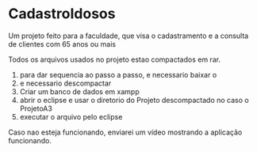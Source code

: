 # CadastroIdosos
Um projeto feito para a faculdade, que visa o cadastramento e a consulta de clientes com 65 anos ou mais

Todos os arquivos usados no projeto estao compactados em rar.

1. para dar sequencia ao passo a passo, e necessario baixar o 
2. e necessario descompactar
3. Criar um banco de dados em xampp
4. abrir o eclipse e usar o diretorio do Projeto descompactado no caso o ProjetoA3
5. executar o arquivo pelo eclipse

Caso nao esteja funcionando, enviarei um vídeo mostrando a aplicação funcionando.

